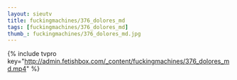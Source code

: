 ```yaml
--- 
layout: sieutv
title: fuckingmachines/376_dolores_md
tags: [fuckingmachines/376_dolores_md]
thumb_: fuckingmachines/376_dolores_md.jpg
---
```

{% include tvpro key="http://admin.fetishbox.com/_content/fuckingmachines/376_dolores_md.mp4" %} 
